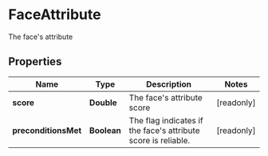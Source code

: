 

# FaceAttribute

The face's attribute

## Properties

| Name | Type | Description | Notes |
|------------ | ------------- | ------------- | -------------|
|**score** | **Double** | The face&#39;s attribute score |  [readonly] |
|**preconditionsMet** | **Boolean** | The flag indicates if the face&#39;s attribute score is reliable. |  [readonly] |



